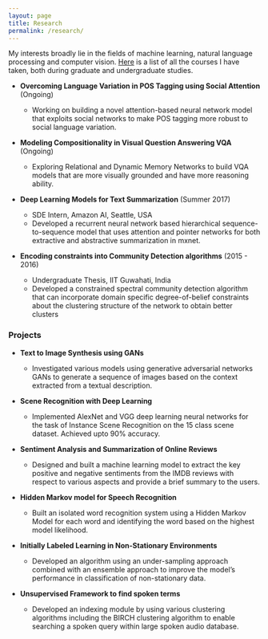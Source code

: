 ```yaml
---
layout: page
title: Research
permalink: /research/
---
```


My interests broadly lie in the fields of machine learning, natural language processing and computer vision. 
[Here](/research/courses/) is a list of all the courses I have taken, both during graduate and undergraduate studies.

- **Overcoming Language Variation in POS Tagging using Social Attention** (Ongoing)
	- Working on building a novel attention-based neural network model that exploits social networks to make
POS tagging more robust to social language variation.

- **Modeling Compositionality in Visual Question Answering VQA** (Ongoing)
	- Exploring Relational and Dynamic Memory Networks to build VQA models that are more visually grounded
and have more reasoning ability.

- **Deep Learning Models for Text Summarization** (Summer 2017)
	- SDE Intern, Amazon AI, Seattle, USA
	- Developed a recurrent neural network based hierarchical sequence-to-sequence model that uses attention
and pointer networks for both extractive and abstractive summarization in mxnet.

- **Encoding constraints into Community Detection algorithms** (2015 - 2016)
	- Undergraduate Thesis, IIT Guwahati, India
	- Developed a constrained spectral community detection algorithm that can incorporate domain specific
degree-of-belief constraints about the clustering structure of the network to obtain better clusters



### Projects

- **Text to Image Synthesis using GANs**
	- Investigated various models using generative adversarial networks GANs to generate a sequence of images
based on the context extracted from a textual description.

- **Scene Recognition with Deep Learning**
	- Implemented AlexNet and VGG deep learning neural networks for the task of Instance Scene Recognition
on the 15 class scene dataset. Achieved upto 90% accuracy.

- **Sentiment Analysis and Summarization of Online Reviews**
	- Designed and built a machine learning model to extract the key positive and negative sentiments from the
IMDB reviews with respect to various aspects and provide a brief summary to the users.

- **Hidden Markov model for Speech Recognition**
	- Built an isolated word recognition system using a Hidden Markov Model for each word and identifying the
word based on the highest model likelihood.

- **Initially Labeled Learning in Non-Stationary Environments**
	- Developed an algorithm using an under-sampling approach combined with an ensemble approach to improve
the model’s performance in classification of non-stationary data.

- **Unsupervised Framework to find spoken terms**
	- Developed an indexing module by using various clustering algorithms including the BIRCH clustering algorithm to enable searching a spoken query within large spoken audio database.


